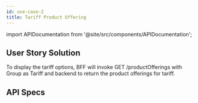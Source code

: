 ```yaml
---
id: use-case-2
title: Tariff Product Offering
---
```


import APIDocumentation from '@site/src/components/APIDocumentation';

## User Story Solution
To display the tariff options, BFF will invoke GET /productOfferings with Group as Tariff and backend to return the product offerings for tariff.

## API Specs

<APIDocumentation apiKey="TariffProductOfferingAPI" />
